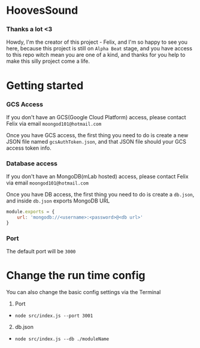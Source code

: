# HoovesSound

### Thanks a lot <3

Howdy, I'm the creator of this project - Felix, 
and I'm so happy to see you here, 
because this project is still on `Alpha Beat` stage, 
and you have access to this repo witch mean you are one of a kind, 
and thanks for you help to make this silly project come a life.

# Getting started

### GCS Access

If you don't have an GCS(Google Cloud Platform) access, please contact Felix via email `moongod101@hotmail.com`

Once you have GCS access, the first thing you need to do is create a new JSON file named `gcsAuthToken.json`, and that JSON file should your GCS access token info.

### Database access

If you don't have an MongoDB(mLab hosted) access, please contact Felix via email `moongod101@hotmail.com`

Once you have DB access, the first thing you need to do is create a `db.json`, and inside `db.json` exports MongoDB URL

```javascript
module.exports = {
    url: 'mongodb://<username>:<password>@<db url>'
}
````

### Port

The default port will be `3000`


# Change the run time config

You can also change the basic config settings via the Terminal

1. Port
  * `node src/index.js --port 3001`

2. db.json
  * `node src/index.js --db ./moduleName`